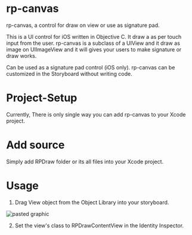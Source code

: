 # rp-canvas
rp-canvas, a control for draw on view or use as signature pad.  

This is a UI control for iOS  written in Objective C. It draw a as per touch input from the user. rp-canvas is a subclass of a UIView and it draw as image on UIImageView and it will gives your users to make signature or draw works.

Can be used as a signature pad control (iOS only).
rp-canvas can be customized in the Storyboard without writing code.

# Project-Setup

Currently, There is only single way you can add rp-canvas to your Xcode project.

# Add source

Simply add RPDraw folder or its all files into your Xcode project.

# Usage

1. Drag View object from the Object Library into your storyboard.

 ![pasted graphic](https://user-images.githubusercontent.com/45240621/53308622-d7d40600-3870-11e9-910d-be6116194afe.png)
 
2. Set the view's class to RPDrawContentView in the Identity Inspector.




